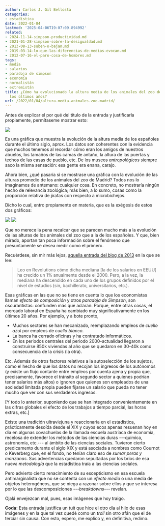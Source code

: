 ```yaml
---
author: Carlos J. Gil Bellosta
categories:
- estadística
date: 2022-01-04
lastmod: '2025-04-06T19:07:09.894992'
related:
- 2024-11-14-simpson-productividad.md
- 2021-01-28-simpson-sobre-la-desigualdad.md
- 2013-08-13-suben-o-bajan.md
- 2019-03-14-lo-que-las-diferencias-de-medias-evocan.md
- 2012-07-16-el-paro-cosa-de-hombres.md
tags:
- media
- salarios
- paradoja de simpson
- economía
- normalistán
- extremistán
title: ¿Cómo ha evolucionado la altura media de los animales del zoo de Madrid en
  los últimos años?
url: /2022/01/04/altura-media-animales-zoo-madrid/
---
```


Antes de explicar el por qué del título de la entrada y justificarla propiamente, permítaseme mostrar esto:

![](/wp-uploads/2022/01/evolucion-estatura-media-espanoles.png#center)

Es una gráfica que muestra la evolución de la altura media de los españoles durante el último siglo, aprox. Los datos son coherentes con la evidencia que muchos tenemos al recordar cómo eran los amigos de nuestros abuelos, los tamaños de las camas de antaño, la altura de las puertas y techos de las casas de pueblo, etc. De los museos _antropológicos_ siempre saco la misma sensación: esa gente era enana, carajo.

Ahora bien, ¿qué pasaría si se mostrase una gráfica con la evolución de las alturas promedio de los animales del zoo de Madrid? Todos nos lo imaginamos de antemano: cualquier cosa. En concreto, no mostraría ningún hecho de relevancia zoológica; más bien, a lo sumo, cosas como la proporción relativa de jirafas con respecto a microbichejos.

Dicho lo cual, entro propiamente en materia, que es la exégesis de estos dos gráficos:

![](/wp-uploads/2022/01/evolucion-salarios-espana-01.jpeg#center)
![](/wp-uploads/2022/01/evolucion-salarios-espana-02.jpeg#center)

Que no merece la pena recalcar que se parecen mucho más a la evolución de las alturas de los animales del zoo que a la de los españoles. Y que, bien mirado, aportan tan poca información sobre el fenómeno que presuntamente se desea medir como el primero.

Recuérdese, sin mir más lejos, [aquella entrada del blog de 2013](https://datanalytics.com/2013/08/13/suben-o-bajan/) en la que se lee:

> Leo en Revolutions cómo dicha mediana [la de los salarios en EEUU] ha crecido un 1% anualmente desde el 2000. Pero, a la vez, la mediana ha descendido en cada uno de los grupos definidos por el nivel de estudios (sin, bachillerato, universitarios, etc.).

Esas gráficas en las que no se tiene en cuenta lo que los economistas llaman _efecto de composición_ y otros _paradoja de Simpson_, son oscurantistas: confunden más que aclaran. Porque, entre otras cosas, el mercado laboral en España ha cambiado muy significativamente en los últimos 20 años. Por ejemplo, y a bote pronto,

* Muchos sectores se han mecanizado, reemplazando empleos de _cuello azul_ por empleos de _cuello blanco_.
* La banca ha cerrado oficinas y ha contratado informáticos.
* En los periodos centrales del periodo 2000-actualidad llegaron a construirse 850k viviendas al año que se quedaron en 30-40k como consecuencia de la crisis (la otra).

Etc. Además de otros factores relativos a la autoselección de los sujetos, como el hecho de que los datos no recojan los ingresos de los autónomos (y existe un flujo contante entre empleos por cuenta ajena y propia que, precisamente, favorece el tránsito al segundo sector a quienes podrían tener salarios más altos) o ignoren que quienes son empleados de una sociedad limitada propia pueden fijarse un salario que pueda no tener mucho que ver con sus verdaderos ingresos.

[Y todo lo anterior, suponiendo que se han integrado convenientemente en las cifras globales el efecto de los trabajos a tiempo parcial, las horas extras, etc.]

Existe una tradición ultraviejuna y reaccionaria en el estadística, prácticamente desoída desde el XIX y cuyos ecos apenas resuenan hoy en día en algunas covachuelas de la llamada escuela austríaca de economía, recelosa de extender los métodos de las ciencias duras ---química, astronomía, etc.--- al ámbito de las ciencias sociales. Tuvieron cierto predicamento durante el siglo XIX y está asociada a nombres como Cournot o Keverberg que, en el fondo, no tenían claro eso de _sumar peras y manzanas_. Sus advertencias quedaron sepultadas por los bríos de esa nueva _metodología_ que la estadística traía a las ciencias sociales.

Pero advierto cierto renacimiento de su escepticismo en esa escuela antimarginalista que no se contenta con un _efecto medio_ o una media de objetos heterogéneos, que se niega a razonar sobre ellos y que se interesa por lo que las descomposiciones ---_breakdowns_--- revelan.

Ojalá envejezcan mal, pues, esas imágenes que hoy traigo.

**Coda:** Esta entrada justifica un tuit que hice el otro día al hilo de esas imágenes y en la que tal vez quedé como un _troll_ sin otro afán que el de terciar sin causa. Con esto, espero, me explico y, en definitiva, redimo.